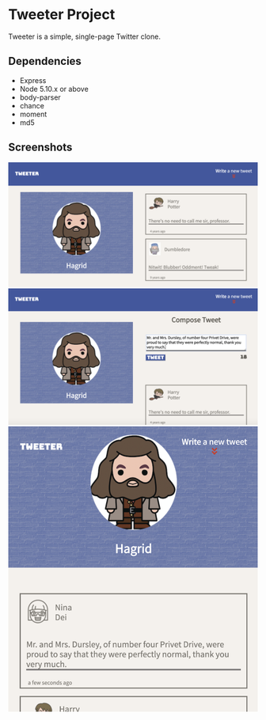 # Tweeter Project

Tweeter is a simple, single-page Twitter clone.

## Dependencies

- Express
- Node 5.10.x or above
- body-parser
- chance
- moment
- md5


## Screenshots 

!["Screenshot of page upon load"](https://github.com/shuchitama/tweeter/blob/master/docs/desktop-version.png?raw=true)
!["Screenshot of compose tweet page"](https://github.com/shuchitama/tweeter/blob/master/docs/compose-tweet.png?raw=true)
!["App layout on smaller screens"](https://github.com/shuchitama/tweeter/blob/master/docs/mobile-version.png?raw=true)

